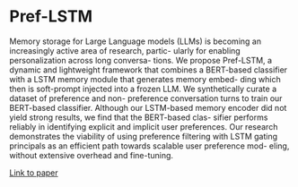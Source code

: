 # Pref-LSTM

Memory storage for Large Language models (LLMs) is
becoming an increasingly active area of research, partic-
ularly for enabling personalization across long conversa-
tions. We propose Pref-LSTM, a dynamic and lightweight
framework that combines a BERT-based classifier with
a LSTM memory module that generates memory embed-
ding which then is soft-prompt injected into a frozen LLM.
We synthetically curate a dataset of preference and non-
preference conversation turns to train our BERT-based
classifier. Although our LSTM-based memory encoder did
not yield strong results, we find that the BERT-based clas-
sifier performs reliably in identifying explicit and implicit
user preferences. Our research demonstrates the viability
of using preference filtering with LSTM gating principals
as an efficient path towards scalable user preference mod-
eling, without extensive overhead and fine-tuning.

[Link to paper]([https://arxiv.org/abs/2507.03042])

